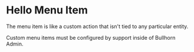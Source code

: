 # Hello Menu Item

The menu item is like a custom action that isn't tied to any particular entity. 

Custom menu items must be configured by support inside of Bullhorn Admin. 
